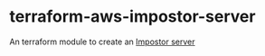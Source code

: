 # terraform-aws-impostor-server
An terraform module to create an [Impostor server](https://github.com/Impostor/Impostor)
